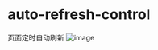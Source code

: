 # auto-refresh-control
页面定时自动刷新
![image](https://user-images.githubusercontent.com/19874732/233816066-bb2b937f-2098-44cb-9c30-b3239df69181.png)
